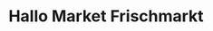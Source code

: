 ---
title: "Hallo Market Frischmarkt"
url: /hannover/hallo-market-frischmarkt/
shop: Lebensmittel
---